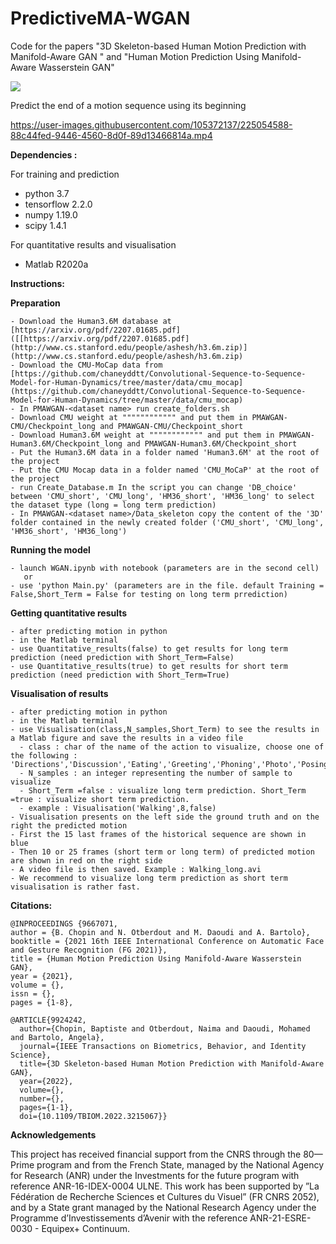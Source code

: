 # PredictiveMA-WGAN

Code for the papers "3D Skeleton-based Human Motion Prediction with Manifold-Aware GAN " and "Human Motion Prediction Using Manifold-Aware Wasserstein GAN"

![](https://user-images.githubusercontent.com/105372137/225350201-eab5952e-efa9-4055-94a2-1fc5ab58363c.png)


Predict the end of a motion sequence using its beginning

https://user-images.githubusercontent.com/105372137/225054588-88c44fed-9446-4560-8d0f-89d13466814a.mp4
 
 
 
**Dependencies :**

For training and prediction 
- python 3.7 
- tensorflow 2.2.0 
- numpy 1.19.0 
- scipy 1.4.1 

For quantitative results and visualisation 
- Matlab R2020a

**Instructions:**

**Preparation**

```
- Download the Human3.6M database at [https://arxiv.org/pdf/2207.01685.pdf]([[https://arxiv.org/pdf/2207.01685.pdf](http://www.cs.stanford.edu/people/ashesh/h3.6m.zip)](http://www.cs.stanford.edu/people/ashesh/h3.6m.zip)
- Download the CMU-MoCap data from [https://github.com/chaneyddtt/Convolutional-Sequence-to-Sequence-Model-for-Human-Dynamics/tree/master/data/cmu_mocap](https://github.com/chaneyddtt/Convolutional-Sequence-to-Sequence-Model-for-Human-Dynamics/tree/master/data/cmu_mocap)
- In PMAWGAN-<dataset name> run create_folders.sh
- Download CMU weight at """""""""""" and put them in PMAWGAN-CMU/Checkpoint_long and PMAWGAN-CMU/Checkpoint_short
- Download Human3.6M weight at """""""""""" and put them in PMAWGAN-Human3.6M/Checkpoint_long and PMAWGAN-Human3.6M/Checkpoint_short
- Put the Human3.6M data in a folder named 'Human3.6M' at the root of the project
- Put the CMU Mocap data in a folder named 'CMU_MoCaP' at the root of the project
- run Create_Database.m In the script you can change 'DB_choice' between 'CMU_short', 'CMU_long', 'HM36_short', 'HM36_long' to select the dataset type (long = long term prediction)
- In PMAWGAN-<dataset name>/Data_skeleton copy the content of the '3D' folder contained in the newly created folder ('CMU_short', 'CMU_long', 'HM36_short', 'HM36_long')
```
**Running the model**
```
- launch WGAN.ipynb with notebook (parameters are in the second cell)
   or
- use 'python Main.py' (parameters are in the file. default Training = False,Short_Term = False for testing on long term prrediction)
```

**Getting quantitative results** 
```
- after predicting motion in python 
- in the Matlab terminal 
- use Quantitative_results(false) to get results for long term prediction (need prediction with Short_Term=False) 
- use Quantitative_results(true) to get results for short term prediction (need prediction with Short_Term=True)
```

**Visualisation of results** 
```
- after predicting motion in python 
- in the Matlab terminal 
- use Visualisation(class,N_samples,Short_Term) to see the results in a Matlab figure and save the results in a video file 
  - class : char of the name of the action to visualize, choose one of the following : 'Directions','Discussion','Eating','Greeting','Phoning','Photo','Posing','Purchases','Sitting','SittingDown','Smoking','Waiting','WalkDog','Walking','WalkTogether' 
  - N_samples : an integer representing the number of sample to visualize 
  - Short_Term =false : visualize long term prediction. Short_Term =true : visualize short term prediction. 
  - example : Visualisation('Walking',8,false) 
- Visualisation presents on the left side the ground truth and on the right the predicted motion 
- First the 15 last frames of the historical sequence are shown in blue 
- Then 10 or 25 frames (short term or long term) of predicted motion are shown in red on the right side 
- A video file is then saved. Example : Walking_long.avi 
- We recommend to visualize long term prediction as short term visualisation is rather fast.
```


**Citations:**

```
@INPROCEEDINGS {9667071,
author = {B. Chopin and N. Otberdout and M. Daoudi and A. Bartolo},
booktitle = {2021 16th IEEE International Conference on Automatic Face and Gesture Recognition (FG 2021)},
title = {Human Motion Prediction Using Manifold-Aware Wasserstein GAN},
year = {2021},
volume = {},
issn = {},
pages = {1-8},
```
```
@ARTICLE{9924242,
  author={Chopin, Baptiste and Otberdout, Naima and Daoudi, Mohamed and Bartolo, Angela},
  journal={IEEE Transactions on Biometrics, Behavior, and Identity Science}, 
  title={3D Skeleton-based Human Motion Prediction with Manifold-Aware GAN}, 
  year={2022},
  volume={},
  number={},
  pages={1-1},
  doi={10.1109/TBIOM.2022.3215067}}
```

**Acknowledgements**

This project has received financial support from the CNRS through the 80—Prime program and from the French State, managed by the National Agency for Research (ANR) under the Investments for the future program with reference ANR-16-IDEX-0004 ULNE. This work has been supported by ”La Fédération de Recherche Sciences et Cultures du Visuel” (FR CNRS 2052), and by a State grant managed by the National Research Agency under the Programme d’Investissements d’Avenir with the reference ANR-21-ESRE-0030 - Equipex+ Continuum. 
